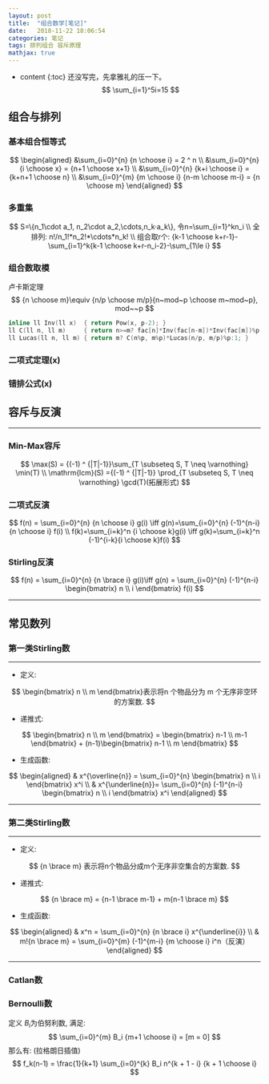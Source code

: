```yaml
---
layout: post
title:  "组合数学[笔记]"
date:   2018-11-22 18:06:54
categories: 笔记
tags: 排列组合 容斥原理
mathjax: true
---
```

* content
{:toc}
还没写完，先拿雅礼的压一下。
$$
\sum_{i=1}^5i=15
$$
<!-- more -->

## 组合与排列

### 基本组合恒等式

$$
\begin{aligned}
&\sum_{i=0}^{n} {n \choose i} = 2 ^ n \\
&\sum_{i=0}^{n} {i \choose x} = {n+1 \choose x+1} \\
&\sum_{i=0}^{n} {k+i \choose i} = {k+n+1 \choose n} \\
&\sum_{i=0}^{m} {m \choose i} {n-m \choose m-i} = {n \choose m}
\end{aligned}
$$

### 多重集

$$
S=\{n_1\cdot a_1, n_2\cdot a_2,\cdots,n_k·a_k\}, 令n=\sum_{i=1}^kn_i \\
全排列: n!/n_1!*n_2!*\cdots*n_k! \\
组合取r个: {k-1 \choose k+r-1}-\sum_{i=1}^k{k-1 \choose k+r-n_i-2}-\sum_{1\le i}
$$

### 组合数取模

卢卡斯定理
$$
{n \choose m}\equiv {n/p \choose m/p}{n~mod~p \choose m~mod~p}, mod~~p
$$

```cpp
inline ll Inv(ll x)  { return Pow(x, p-2); }
ll C(ll n, ll m) 	 { return n>=m? fac[n]*Inv(fac[n-m])*Inv(fac[m])%p:0; }
ll Lucas(ll n, ll m) { return m? C(n%p, m%p)*Lucas(n/p, m/p)%p:1; }
```

### 二项式定理(x)

### 错排公式(x)

## 容斥与反演

------

### Min-Max容斥

$$
\max(S) = {(-1) ^ {|T|-1}}\sum_{T \subseteq S, T \neq \varnothing} \min(T) \\
\mathrm{lcm}(S) ={(-1) ^ {|T|-1}} \prod_{T \subseteq S, T \neq \varnothing} \gcd(T)(拓展形式)
$$

### 二项式反演

$$
f(n) = \sum_{i=0}^{n} {n \choose i} g(i) \iff
 g(n)=\sum_{i=0}^{n} (-1)^{n-i} {n \choose i} f(i) \\
 f(k)=\sum_{i=k}^n {i \choose k}g(i) \iff
 g(k)=\sum_{i=k}^n (-1)^{i-k}{i \choose k}f(i)
$$

### Stirling反演

$$
f(n) = \sum_{i=0}^{n} {n \brace i} g(i)\iff g(n) = \sum_{i=0}^{n} (-1)^{n-i} \begin{bmatrix} n \\ i \end{bmatrix} f(i)
$$

------

## 常见数列

### 第一类Stirling数

------

* 定义:

$$
\begin{bmatrix} n \\ m \end{bmatrix}表示将n 个物品分为 m 个无序非空环的方案数.
$$

* 递推式:

$$
\begin{bmatrix} n \\ m \end{bmatrix} = \begin{bmatrix} n-1 \\ m-1 \end{bmatrix} + (n-1)\begin{bmatrix} n-1 \\ m \end{bmatrix}
$$

* 生成函数:

$$
\begin{aligned}
  & x^{\overline{n}} = \sum_{i=0}^{n} \begin{bmatrix} n \\ i \end{bmatrix} x^i \\
  & x^{\underline{n}}= \sum_{i=0}^{n} (-1)^{n-i} \begin{bmatrix} n \\ i \end{bmatrix} x^i 
  \end{aligned}
$$

------

### 第二类Stirling数

------

* 定义: 

$$
{n \brace m} 表示将n个物品分成m个无序非空集合的方案数.
$$

* 递推式: 

$$
{n \brace m} = {n-1 \brace m-1} + m{n-1 \brace m}
$$

* 生成函数:

$$
\begin{aligned}
& x^n = \sum_{i=0}^{n} {n \brace i} x^{\underline{i}} \\
& m!{n \brace m} = \sum_{i=0}^{m} (-1)^{m-i} {m \choose i} i^n（反演）
\end{aligned}
$$

------

### Catlan数

### Bernoulli数

定义 $B_i$为伯努利数, 满足:
$$
\sum_{i=0}^{m} B_i {m+1 \choose i} = [m = 0]
$$
那么有: (拉格朗日插值)
$$
f_k(n-1) = \frac{1}{k+1} \sum_{i=0}^{k} B_i n^{k + 1 - i} {k + 1 \choose i}
$$
